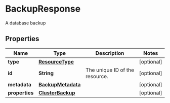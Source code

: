 

# BackupResponse

A database backup
## Properties

| Name | Type | Description | Notes |
| ------------ | ------------- | ------------- | ------------- |
| **type** | [**ResourceType**](ResourceType.md) |  |  [optional] |
| **id** | **String** | The unique ID of the resource. |  [optional] |
| **metadata** | [**BackupMetadata**](BackupMetadata.md) |  |  [optional] |
| **properties** | [**ClusterBackup**](ClusterBackup.md) |  |  [optional] |


